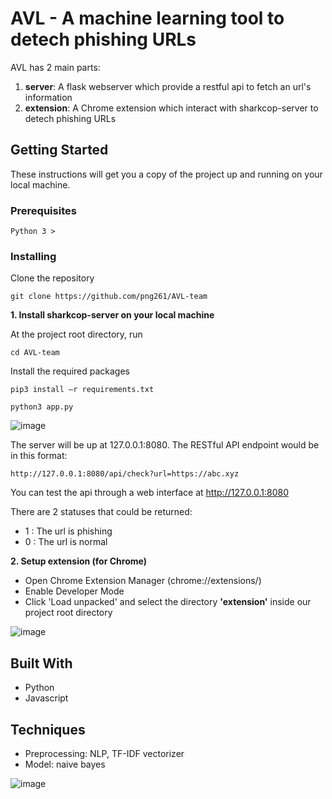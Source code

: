 # AVL - A machine learning tool to detech phishing URLs

AVL has 2 main parts:
1. **server**: A flask webserver which provide a restful api to fetch an url's information
2. **extension**: A Chrome extension which interact with sharkcop-server to detech phishing URLs

## Getting Started

These instructions will get you a copy of the project up and running on your local machine.

### Prerequisites

```
Python 3 >
```

### Installing
Clone the repository
```
git clone https://github.com/png261/AVL-team
```


**1. Install sharkcop-server on your local machine**

At the project root directory, run
```
cd AVL-team
```

Install the required packages
```
pip3 install –r requirements.txt
```

```
python3 app.py
```

![image](https://user-images.githubusercontent.com/63899044/232265426-ea208920-dfea-4492-a88e-9426a4be749d.png)

The server will be up at 127.0.0.1:8080. 
The RESTful API endpoint would be in this format:
```
http://127.0.0.1:8080/api/check?url=https://abc.xyz
```

You can test the api through a web interface at http://127.0.0.1:8080

There are 2 statuses that could be returned:
-  1 : The url is phishing
-  0 : The url is normal

**2. Setup extension (for Chrome)**

  - Open Chrome Extension Manager (chrome://extensions/)
  - Enable Developer Mode
  - Click 'Load unpacked' and select the directory **'extension'** inside our project root directory
  
![image](https://user-images.githubusercontent.com/63899044/232265450-b62708f5-529e-4807-a127-7a4fd507fc87.png)


## Built With

* Python
* Javascript

## Techniques
* Preprocessing: NLP, TF-IDF vectorizer
* Model: naive bayes

![image](https://user-images.githubusercontent.com/63899044/232265561-1afde0c4-836c-4aaa-b58b-9612ab6c2119.png)
